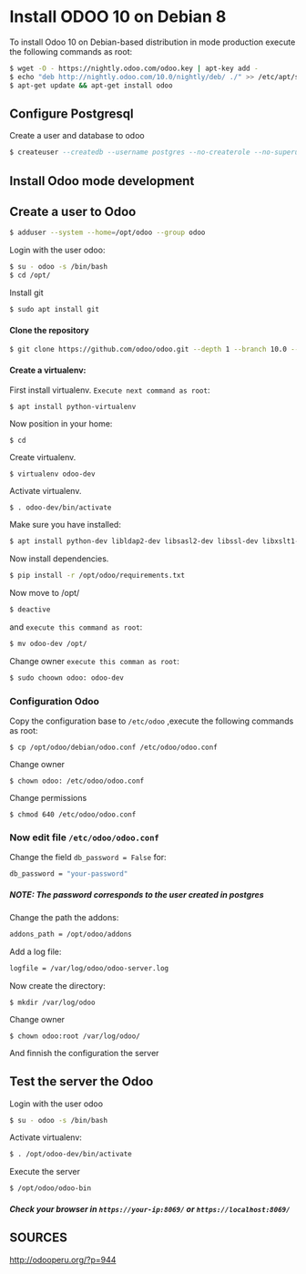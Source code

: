 # Install ODOO 10 on Debian 8

To install Odoo 10 on Debian-based distribution in mode production execute the following commands as root:

```bash
$ wget -O - https://nightly.odoo.com/odoo.key | apt-key add -
$ echo "deb http://nightly.odoo.com/10.0/nightly/deb/ ./" >> /etc/apt/sources.list.d/odoo.list
$ apt-get update && apt-get install odoo
```

## Configure Postgresql

Create a user and database to odoo
 
```sql
$ createuser --createdb --username postgres --no-createrole --no-superuser --pwprompt odoo
```



## Install Odoo mode development


## Create a user to Odoo

```bash
$ adduser --system --home=/opt/odoo --group odoo
```


Login with the user odoo:

```bash
$ su - odoo -s /bin/bash 
$ cd /opt/
```

Install git

```bash
$ sudo apt install git
```

#### Clone the repository

```bash
$ git clone https://github.com/odoo/odoo.git --depth 1 --branch 10.0 --single-branch odoo
```

#### Create a virtualenv:

First install virtualenv. ```Execute next command as root```:

```
$ apt install python-virtualenv
```

Now position in your home:

```
$ cd
```

Create virtualenv. 

```
$ virtualenv odoo-dev
```

Activate virtualenv. 

```
$ . odoo-dev/bin/activate
```

Make sure you have installed:

```bash
$ apt install python-dev libldap2-dev libsasl2-dev libssl-dev libxslt1-dev libxml2-dev
```

Now install dependencies. 

```bash
$ pip install -r /opt/odoo/requirements.txt 
```

Now move to /opt/

```bash
$ deactive
```

and ```execute this command as root```:

```bash
$ mv odoo-dev /opt/
```

Change owner ```execute this comman as root```:

```bash
$ sudo choown odoo: odoo-dev
```


### Configuration Odoo

Copy the configuration base to ```/etc/odoo``` ,execute the following commands as root:


```
$ cp /opt/odoo/debian/odoo.conf /etc/odoo/odoo.conf
```

Change owner 

```
$ chown odoo: /etc/odoo/odoo.conf
```

Change permissions

```
$ chmod 640 /etc/odoo/odoo.conf
```

### Now edit file ```/etc/odoo/odoo.conf```

Change the field ```db_password = False``` for:

```bash
db_password = "your-password"
```

##### NOTE: The password corresponds to the user created in postgres


Change the path the addons:

```bash
addons_path = /opt/odoo/addons
``` 

Add a log file:

```bash
logfile = /var/log/odoo/odoo-server.log 
``` 

Now create the directory:

```
$ mkdir /var/log/odoo
```

Change owner

```
$ chown odoo:root /var/log/odoo/
```

And finnish the configuration the server


## Test the server the Odoo

Login with the user odoo

```bash
$ su - odoo -s /bin/bash
```

Activate virtualenv:

```bash
$ . /opt/odoo-dev/bin/activate
```

Execute the server

```bash
$ /opt/odoo/odoo-bin
```

##### Check your browser in ```https://your-ip:8069/``` or ```https://localhost:8069/```


## SOURCES

http://odooperu.org/?p=944

